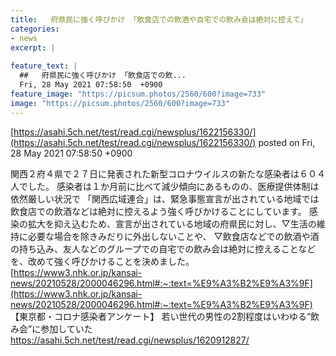 ```yaml
---
title:   府県民に強く呼びかけ 「飲食店での飲酒や自宅での飲み会は絶対に控えて」  
categories:
- news
excerpt: |
  
feature_text: |
  ##   府県民に強く呼びかけ 「飲食店での飲...
  Fri, 28 May 2021 07:58:50  +0900
feature_image: "https://picsum.photos/2560/600?image=733"
image: "https://picsum.photos/2560/600?image=733"
---
```


[https://asahi.5ch.net/test/read.cgi/newsplus/1622156330/](https://asahi.5ch.net/test/read.cgi/newsplus/1622156330/)
posted on Fri, 28 May 2021 07:58:50  +0900

<!--more-->

関西２府４県で２７日に発表された新型コロナウイルスの新たな感染者は６０４人でした。 感染者は１か月前に比べて減少傾向にあるものの、医療提供体制は依然厳しい状況で 「関西広域連合」は、緊急事態宣言が出されている地域では飲食店での飲酒などは絶対に控えるよう強く呼びかけることにしています。 感染の拡大を抑え込むため、宣言が出されている地域の府県民に対し、▽生活の維持に必要な場合を除きみだりに外出しないことや、 ▽飲食店などでの飲酒や酒の持ち込み、友人などのグループでの自宅での飲み会は絶対に控えることなどを、改めて強く呼びかけることを決めました。 [https://www3.nhk.or.jp/kansai-news/20210528/2000046296.html#:~:text=%E9%A3%B2%E9%A3%9F](https://www3.nhk.or.jp/kansai-news/20210528/2000046296.html#:~:text=%E9%A3%B2%E9%A3%9F) 【東京都・コロナ感染者アンケート】 若い世代の男性の2割程度はいわゆる“飲み会”に参加していた https://asahi.5ch.net/test/read.cgi/newsplus/1620912827/
